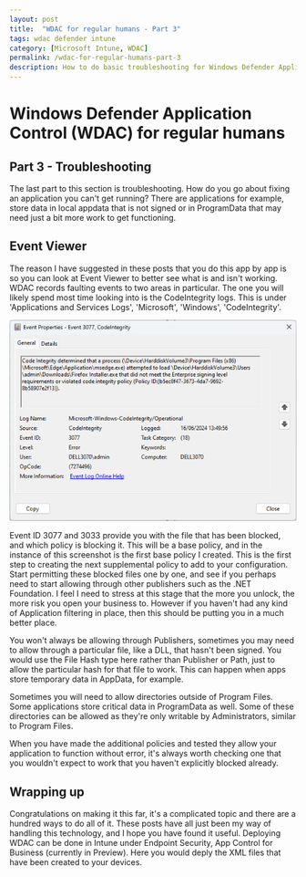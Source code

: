 ```yaml
---
layout: post
title:  "WDAC for regular humans - Part 3"
tags: wdac defender intune
category: [Microsoft Intune, WDAC]
permalink: /wdac-for-regular-humans-part-3
description: How to do basic troubleshooting for Windows Defender Application Control
---
```


# Windows Defender Application Control (WDAC) for regular humans
## Part 3 - Troubleshooting

The last part to this section is troubleshooting. How do you go about fixing an application you can't get running? There are applications for example, store data in local appdata that is not signed or in ProgramData that may need just a bit more work to get functioning. 

## Event Viewer

The reason I have suggested in these posts that you do this app by app is so you can look at Event Viewer to better see what is and isn't working. WDAC records faulting events to two areas in particular. The one you will likely spend most time looking into is the CodeIntegrity logs. This is under 'Applications and Services Logs', 'Microsoft', 'Windows', 'CodeIntegrity'.

![WDAC3-1](/assets/wdac-part3/wdac1.png)

Event ID 3077 and 3033 provide you with the file that has been blocked, and which policy is blocking it. This will be a base policy, and in the instance of this screenshot is the first base policy I created. This is the first step to creating the next supplemental policy to add to your configuration. Start permitting these blocked files one by one, and see if you perhaps need to start allowing through other publishers such as the .NET Foundation. I feel I need to stress at this stage that the more you unlock, the more risk you open your business to. However if you haven't had any kind of Application filtering in place, then this should be putting you in a much better place.

You won't always be allowing through Publishers, sometimes you may need to allow through a particular file, like a DLL, that hasn't been signed. You would use the File Hash type here rather than Publisher or Path, just to allow the particular hash for that file to work. This can happen when apps store temporary data in AppData, for example.

Sometimes you will need to allow directories outside of Program Files. Some applications store critical data in ProgramData as well. Some of these directories can be allowed as they're only writable by Administrators, similar to Program Files. 

When you have made the additional policies and tested they allow your application to function without error, it's always worth checking one that you wouldn't expect to work that you haven't explicitly blocked already.

## Wrapping up

Congratulations on making it this far, it's a complicated topic and there are a hundred ways to do all of it. These posts have all just been my way of handling this technology, and I hope you have found it useful. Deploying WDAC can be done in Intune under Endpoint Security, App Control for Business (currently in Preview). Here you would deply the XML files that have been created to your devices.
